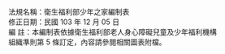 法規名稱：衛生福利部少年之家編制表  
修正日期：民國 103 年 12 月 05 日  
編 註：本編制表依據衛生福利部老人身心障礙兒童及少年福利機構  
組織準則第 5 條訂定，內容請參閱相關圖表附檔。  


